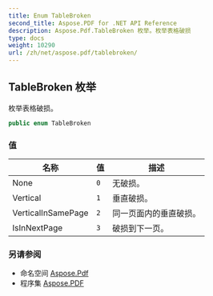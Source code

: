 ```yaml
---
title: Enum TableBroken
second_title: Aspose.PDF for .NET API Reference
description: Aspose.Pdf.TableBroken 枚举。枚举表格破损
type: docs
weight: 10290
url: /zh/net/aspose.pdf/tablebroken/
---
```

## TableBroken 枚举

枚举表格破损。

```csharp
public enum TableBroken
```

### 值

| 名称 | 值 | 描述 |
| --- | --- | --- |
| None | `0` | 无破损。 |
| Vertical | `1` | 垂直破损。 |
| VerticalInSamePage | `2` | 同一页面内的垂直破损。 |
| IsInNextPage | `3` | 破损到下一页。 |

### 另请参阅

* 命名空间 [Aspose.Pdf](../../aspose.pdf/)
* 程序集 [Aspose.PDF](../../)